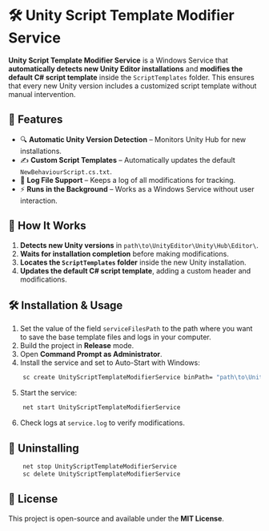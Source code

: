 # 🛠 Unity Script Template Modifier Service

**Unity Script Template Modifier Service** is a Windows Service that **automatically detects new Unity Editor installations** and **modifies the default C# script template** inside the `ScriptTemplates` folder. This ensures that every new Unity version includes a customized script template without manual intervention.

## 🚀 Features
- 🔍 **Automatic Unity Version Detection** – Monitors Unity Hub for new installations.
- ✍ **Custom Script Templates** – Automatically updates the default `NewBehaviourScript.cs.txt`.
- 📂 **Log File Support** – Keeps a log of all modifications for tracking.
- ⚡ **Runs in the Background** – Works as a Windows Service without user interaction.

## 📌 How It Works  
1. **Detects new Unity versions** in `path\to\UnityEditor\Unity\Hub\Editor\`.
2. **Waits for installation completion** before making modifications.
3. **Locates the `ScriptTemplates` folder** inside the new Unity installation.
4. **Updates the default C# script template**, adding a custom header and modifications.

## 🛠 Installation & Usage
1. Set the value of the field `serviceFilesPath` to the path where you want to save the base template files and logs in your computer.
2. Build the project in **Release** mode.
3. Open **Command Prompt as Administrator**.
4. Install the service and set to Auto-Start with Windows:
```sh
    sc create UnityScriptTemplateModifierService binPath= "path\to\Unity-Script-Template-Modifier-Service.exe" start auto
```
5. Start the service:
```sh
    net start UnityScriptTemplateModifierService
```
6. Check logs at `service.log` to verify modifications.

## 🔄 Uninstalling
```sh
    net stop UnityScriptTemplateModifierService
    sc delete UnityScriptTemplateModifierService
```

## 📜 License
This project is open-source and available under the **MIT License**.
